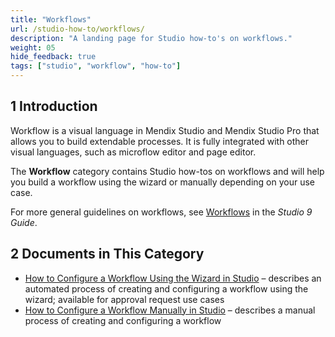 ```yaml
---
title: "Workflows"
url: /studio-how-to/workflows/
description: "A landing page for Studio how-to's on workflows."
weight: 05
hide_feedback: true
tags: ["studio", "workflow", "how-to"]
---
```


## 1 Introduction 

Workflow is a visual language in Mendix Studio and Mendix Studio Pro that allows you to build extendable processes. It is fully integrated with other visual languages, such as microflow editor and page editor. 

The **Workflow** category contains Studio how-tos on workflows and will help you build a workflow using the wizard or manually depending on your use case. 

For more general guidelines on workflows, see [Workflows](/studio/workflows/) in the *Studio 9 Guide*.

## 2 Documents in This Category

* [How to Configure a Workflow Using the Wizard in Studio](/studio-how-to/workflow-how-to-configure-using-wizard/) – describes an automated process of creating and configuring a workflow using the wizard; available for approval request use cases
* [How to Configure a Workflow Manually in Studio](/studio-how-to/workflow-how-to-configure-manually/) – describes a manual process of creating and configuring a workflow
